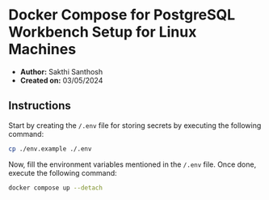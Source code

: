 # Docker Compose for PostgreSQL Workbench Setup for Linux Machines

- **Author:** Sakthi Santhosh
- **Created on:** 03/05/2024

## Instructions

Start by creating the `/.env` file for storing secrets by executing the following command:

```bash
cp ./env.example ./.env
```

Now, fill the environment variables mentioned in the `/.env` file. Once done, execute the following command:

```bash
docker compose up --detach
```
